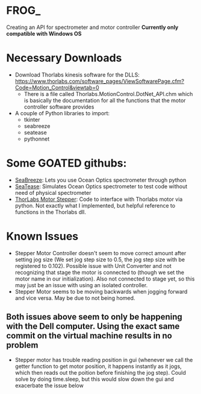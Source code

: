# FROG_
Creating an API for spectrometer and motor controller
**Currently only compatible with Windows OS**

# Necessary Downloads
* Download Thorlabs kinesis software for the DLLS: https://www.thorlabs.com/software_pages/ViewSoftwarePage.cfm?Code=Motion_Control&viewtab=0
  * There is a file called Thorlabs.MotionControl.DotNet_API.chm which is basically the documentation for all the functions that the motor controller software provides
* A couple of Python libraries to import:
  * tkinter
  * seabreeze
  * seatease
  * pythonnet

# Some GOATED githubs:
* [SeaBreeze](https://github.com/ap--/python-seabreeze): Lets you use Ocean Optics spectrometer through python
* [SeaTease](https://github.com/jonathanvanschenck/python-seatease): Simulates Ocean Optics spectrometer to test code without need of physical spectrometer
* [ThorLabs Motor Stepper](https://github.com/rwalle/py_thorlabs_ctrl/blob/master/py_thorlabs_ctrl/kinesis/motor.py): Code to interface with Thorlabs motor via python. Not exactly what I implemented, but helpful reference to functions in the Thorlabs dll.

# Known Issues
* Stepper Motor Controller doesn't seem to move correct amount after setting jog size (We set jog step size to 0.5, the jog step size with be registered to 0.102). Possible issue with Unit Converter and not recognizing that stage the motor is connected to (though we set the motor name in our initialization). Also not connected to stage yet, so this may just be an issue with using an isolated controller.
* Stepper Motor seems to be moving backwards when jogging forward and vice versa. May be due to not being homed.
## Both issues above seem to only be happening with the Dell computer. Using the exact same commit on the virtual machine results in no problem
* Stepper motor has trouble reading position in gui (whenever we call the getter function to get motor position, it happens instantly as it jogs, which then reads out the poition before finishing the jog step). Could solve by doing time.sleep, but this would slow down the gui and exacerbate the issue below
